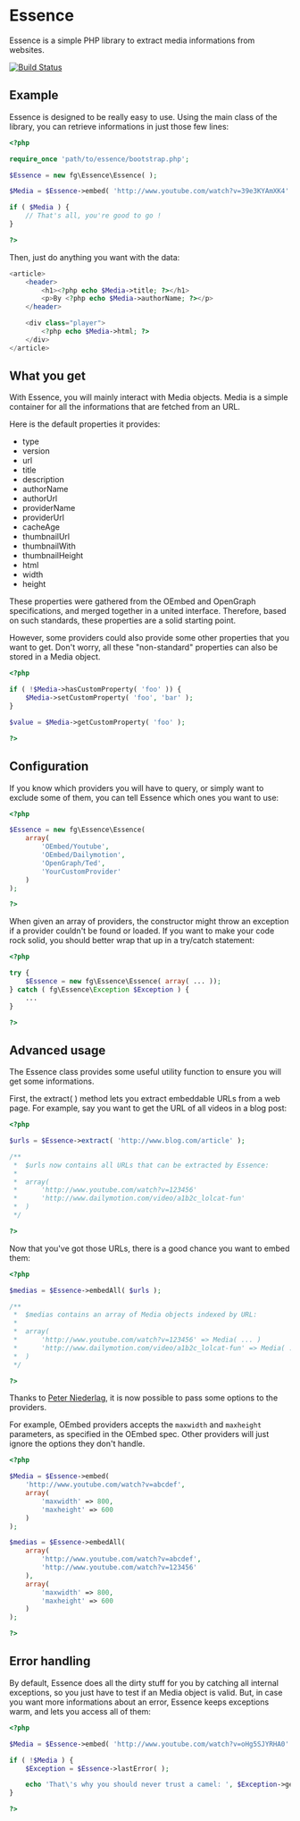 Essence
=======

Essence is a simple PHP library to extract media informations from websites.

[![Build Status](https://secure.travis-ci.org/felixgirault/essence.png)](http://travis-ci.org/felixgirault/essence)

Example
-------

Essence is designed to be really easy to use.
Using the main class of the library, you can retrieve informations in just those few lines:

```php
<?php

require_once 'path/to/essence/bootstrap.php';

$Essence = new fg\Essence\Essence( );

$Media = $Essence->embed( 'http://www.youtube.com/watch?v=39e3KYAmXK4' );

if ( $Media ) {
	// That's all, you're good to go !
}

?>
```

Then, just do anything you want with the data:

```php
<article>
	<header>
		<h1><?php echo $Media->title; ?></h1>
		<p>By <?php echo $Media->authorName; ?></p>
	</header>

	<div class="player">
		<?php echo $Media->html; ?>
	</div>
</article>
```

What you get
------------

With Essence, you will mainly interact with Media objects.
Media is a simple container for all the informations that are fetched from an URL.

Here is the default properties it provides:

* type
* version
* url
* title
* description
* authorName
* authorUrl
* providerName
* providerUrl
* cacheAge
* thumbnailUrl
* thumbnailWith
* thumbnailHeight
* html
* width
* height

These properties were gathered from the OEmbed and OpenGraph specifications, and merged together in a united interface.
Therefore, based on such standards, these properties are a solid starting point.

However, some providers could also provide some other properties that you want to get.
Don't worry, all these "non-standard" properties can also be stored in a Media object.

```php
<?php

if ( !$Media->hasCustomProperty( 'foo' )) {
	$Media->setCustomProperty( 'foo', 'bar' );
}

$value = $Media->getCustomProperty( 'foo' );

?>
```

Configuration
-------------

If you know which providers you will have to query, or simply want to exclude some of them, you can tell Essence which ones you want to use:

```php
<?php

$Essence = new fg\Essence\Essence(
	array(
		'OEmbed/Youtube',
		'OEmbed/Dailymotion',
		'OpenGraph/Ted',
		'YourCustomProvider'
	)
);

?>
```

When given an array of providers, the constructor might throw an exception if a provider couldn't be found or loaded.
If you want to make your code rock solid, you should better wrap that up in a try/catch statement:

```php
<?php

try {
	$Essence = new fg\Essence\Essence( array( ... ));
} catch ( fg\Essence\Exception $Exception ) {
	...
}

?>
```

Advanced usage
--------------

The Essence class provides some useful utility function to ensure you will get some informations.

First, the extract( ) method lets you extract embeddable URLs from a web page.
For example, say you want to get the URL of all videos in a blog post:

```php
<?php

$urls = $Essence->extract( 'http://www.blog.com/article' );

/**
 *	$urls now contains all URLs that can be extracted by Essence:
 *
 *	array(
 *		'http://www.youtube.com/watch?v=123456'
 *		'http://www.dailymotion.com/video/a1b2c_lolcat-fun'
 *	)
 */

?>
```

Now that you've got those URLs, there is a good chance you want to embed them:

```php
<?php

$medias = $Essence->embedAll( $urls );

/**
 *	$medias contains an array of Media objects indexed by URL:
 *
 *	array(
 *		'http://www.youtube.com/watch?v=123456' => Media( ... )
 *		'http://www.dailymotion.com/video/a1b2c_lolcat-fun' => Media( ... )
 *	)
 */

?>
```

Thanks to [Peter Niederlag](https://github.com/t3dev "t3dev on github"), it is now possible to pass some options to the providers.

For example, OEmbed providers accepts the `maxwidth` and `maxheight` parameters, as specified in the OEmbed spec.
Other providers will just ignore the options they don't handle.

```php
<?php

$Media = $Essence->embed(
	'http://www.youtube.com/watch?v=abcdef',
	array(
		'maxwidth' => 800,
		'maxheight' => 600
	)
);

$medias = $Essence->embedAll(
	array(
		'http://www.youtube.com/watch?v=abcdef',
		'http://www.youtube.com/watch?v=123456'
	),
	array(
		'maxwidth' => 800,
		'maxheight' => 600
	)
);

?>
```

Error handling
--------------

By default, Essence does all the dirty stuff for you by catching all internal exceptions, so you just have to test if an Media object is valid.
But, in case you want more informations about an error, Essence keeps exceptions warm, and lets you access all of them:

```php
<?php

$Media = $Essence->embed( 'http://www.youtube.com/watch?v=oHg5SJYRHA0' );

if ( !$Media ) {
	$Exception = $Essence->lastError( );

	echo 'That\'s why you should never trust a camel: ', $Exception->getMessage( );
}

?>
```
